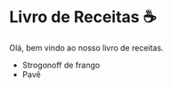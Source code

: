 # Livro de Receitas :coffee:



Olá, bem vindo ao nosso livro de receitas.

- Strogonoff de frango
- Pavê













#  

